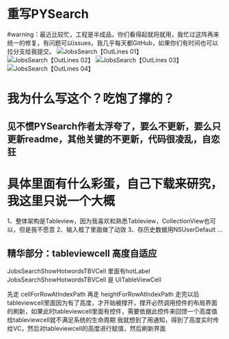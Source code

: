 #  重写PYSearch
#warning：最近比较忙，工程是半成品，你们看得起就将就用，我忙过这阵再来统一的修复，有问题可以issues，我几乎每天都GitHub，如果你们有时间也可以拉分支给我提交。
![JobsSearch【OutLines 01】](https://user-images.githubusercontent.com/13795605/99760436-4b7a7400-2b26-11eb-81b9-8bef6549883f.png)
![JobsSearch【OutLines 02】](https://user-images.githubusercontent.com/13795605/99760441-4f0dfb00-2b26-11eb-87fc-1521365183b8.png)
![JobsSearch【OutLines 03】](https://user-images.githubusercontent.com/13795605/99760442-4fa69180-2b26-11eb-84ea-9238a78a4518.png)
![JobsSearch【OutLines 04】](https://user-images.githubusercontent.com/13795605/99760445-503f2800-2b26-11eb-86e7-6d3f3250dc6a.png)

# 我为什么写这个？吃饱了撑的？
## 见不惯PYSearch作者太浮夸了，要么不更新，要么只更新readme，其他关键的不更新，代码很凌乱，自恋狂
# 具体里面有什么彩蛋，自己下载来研究，我这里只说一个大概
1、整体架构是Tableview，因为我喜欢和熟悉Tableview，CollectionView也可以，但是我不愿意
2、输入框了里面做了动效
3、存历史数据用NSUserDefault
...

## 精华部分：tableviewcell 高度自适应
JobsSearchShowHotwordsTBVCell 里面有hotLabel
JobsSearchShowHotwordsTBVCell 是 UITableViewCell

先走 cellForRowAtIndexPath
再走 heightForRowAtIndexPath
走完以后 tableviewcell里面因为有了高度，才开始被撑开，撑开必然调用控件的布局界面的刷新，如果此时tableviewcell里面有控件，需要依据此控件来回馈一个高度值给tableviewcell就不满足系统的生命周期
我就想到了用通知，得到了高度实时传给VC，然后对tableviewcell的高度进行赋值，然后刷新界面
